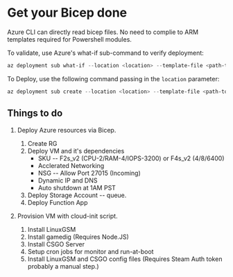 # Get your Bicep done

Azure CLI can directly read bicep files. No need to complie to ARM templates required for Powershell modules.

To validate, use Azure's what-if sub-command to verify deployment:

```powershell
az deployment sub what-if --location <location> --template-file <path-to-bicep> --parameter SSHPubKey=$PubKey
```

To Deploy, use the following command passing in the `location` parameter:

```powershell
az deployment sub create --location <location> --template-file <path-to-bicep> --parameter SSHPubKey=$PubKey
```

## Things to do

1. Deploy Azure resources via Bicep.
    1. Create RG
    2. Deploy VM and it's dependencies
        * SKU -- F2s_v2 (CPU-2/RAM-4/IOPS-3200) or F4s_v2 (4/8/6400)
        * Acclerated Networking
        * NSG -- Allow Port 27015 (Incoming)
        * Dynamic IP and DNS
        * Auto shutdown at 1AM PST
    3. Deploy Storage Account -- queue.
    4. Deploy Function App

2. Provision VM with cloud-init script.
    1. Install LinuxGSM
    2. Install gamedig (Requires Node.JS)
    3. Install CSGO Server
    4. Setup cron jobs for monitor and run-at-boot
    5. Install LinuxGSM and CSGO config files (Requires Steam Auth token probably a manual step.)
